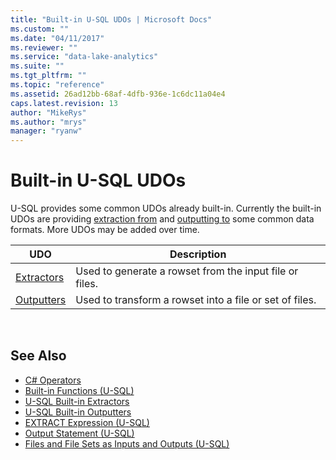 ```yaml
---
title: "Built-in U-SQL UDOs | Microsoft Docs"
ms.custom: ""
ms.date: "04/11/2017"
ms.reviewer: ""
ms.service: "data-lake-analytics"
ms.suite: ""
ms.tgt_pltfrm: ""
ms.topic: "reference"
ms.assetid: 26ad12bb-68af-4dfb-936e-1c6dc11a04e4
caps.latest.revision: 13
author: "MikeRys"
ms.author: "mrys"
manager: "ryanw"
---
```


# Built-in U-SQL UDOs
U-SQL provides some common UDOs already built-in. Currently the built-in UDOs are providing [extraction from](u-sql-built-in-extractors.md) and [outputting to](u-sql-built-in-outputters.md) some common data formats. More UDOs may be added over time.  

|UDO  |Description|
|----|--|
|[Extractors](u-sql-built-in-extractors.md)|Used to generate a rowset from the input file or files.|
|[Outputters](u-sql-built-in-outputters.md) |Used to transform a rowset into a file or set of files.|
<br />  

## See Also 
* [C# Operators](https://msdn.microsoft.com/library/6a71f45d.aspx)   
* [Built-in Functions (U-SQL)](built-in-functions-u-sql.md)  
* [U-SQL Built-in Extractors](u-sql-built-in-extractors.md)  
* [U-SQL Built-in Outputters](u-sql-built-in-outputters.md)  
* [EXTRACT Expression (U-SQL)](extract-expression-u-sql.md)
* [Output Statement (U-SQL)](output-statement-u-sql.md)
* [Files and File Sets as Inputs and Outputs (U-SQL)](files-and-file-sets-as-inputs-and-outputs-u-sql.md)
